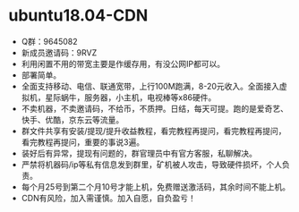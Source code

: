 # ubuntu18.04-CDN
* Q群：9645082
* 新成员邀请码：9RVZ
* 利用闲置不用的带宽主要是作缓存用，有没公网IP都可以。
* 部署简单。
* 全面支持移动、电信、联通宽带，上行100M跑满，8-20元收入。全面接入虚拟机，星际蜗牛，服务器，小主机，电视棒等x86硬件。
* 不卖机器，不卖邀请码，不给币，不质押。日结，每天可提。跑的是爱奇艺、快手、优酷，京东云等流量。 
* 群文件共享有安装/提现/提升收益教程，看完教程再提问，看完教程再提问，看完教程再提问，重要的事说3遍。 
* 装好后有异常，提现有问题的，群官理员中有官方客服，私聊解决。
* 严禁将机器码/ip等私有信息发到群里，矿机被人攻击，导致硬件损坏，个人负责。 
* 每个月25号到第二个月10号才能上机，免费赠送激活码，其余时间不能上机。
* CDN有风险，加入需谨慎。加入自愿，自负盈亏！
